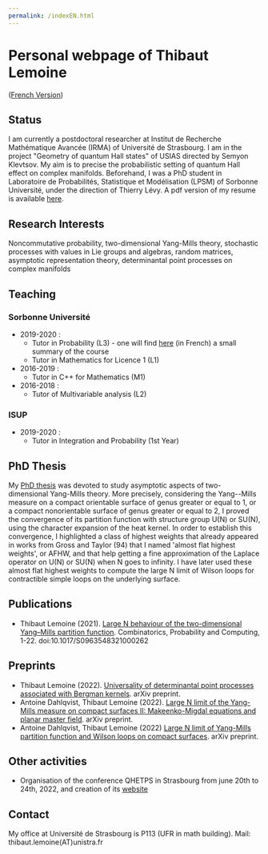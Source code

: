 ```yaml
---
permalink: /indexEN.html
---
```


# Personal webpage of Thibaut Lemoine

([French Version](https://thibaut-lemoine.github.io/index.html))

## Status

I am currently a postdoctoral researcher at Institut de Recherche Mathématique Avancée (IRMA) of Université de Strasbourg. I am in the project "Geometry of quantum Hall states" of USIAS directed by Semyon Klevtsov. My aim is to precise the probabilistic setting of quantum Hall effect on complex manifolds. Beforehand, I was a PhD student in Laboratoire de Probabilités, Statistique et Modélisation (LPSM) of Sorbonne Université, under the direction of Thierry Lévy. A pdf version of my resume is available [here](/CV_EN.pdf).

## Research Interests

Noncommutative probability, two-dimensional Yang-Mills theory, stochastic processes with values in Lie groups and algebras, random matrices, asymptotic representation theory, determinantal point processes on complex manifolds

## Teaching

### Sorbonne Université

- 2019-2020 :
  - Tutor in Probability (L3) - one will find [here](/Synthese_Cours_290.pdf) (in French) a small summary of the course
  - Tutor in Mathematics for Licence 1 (L1)
- 2016-2019 :
  - Tutor in C++ for Mathematics (M1)
- 2016-2018 :
  - Tutor of Multivariable analysis (L2)

### ISUP

- 2019-2020 :
  - Tutor in Integration and Probability (1st Year)

## PhD Thesis

My [PhD thesis](https://tel.archives-ouvertes.fr/tel-03096870v1) was devoted to study asymptotic aspects of two-dimensional Yang-Mills theory. More precisely, considering the Yang--Mills measure on a compact orientable surface of genus greater or equal to 1, or a compact nonorientable surface of genus greater or equal to 2, I proved the convergence of its partition function with structure group U(N) or SU(N), using the character expansion of the heat kernel. In order to establish this convergence, I highlighted a class of highest weights that already appeared in works from Gross and Taylor (94) that I named 'almost flat highest weights', or AFHW, and that help getting a fine approximation of the Laplace operator on U(N) or SU(N) when N goes to infinity. I have later used these almost flat highest weights to compute the large N limit of Wilson loops for contractible simple loops on the underlying surface.

## Publications

- Thibaut Lemoine (2021). [Large N behaviour of the two-dimensional Yang–Mills partition function](https://www.cambridge.org/core/journals/combinatorics-probability-and-computing/article/abs/large-n-behaviour-of-the-twodimensional-yangmills-partition-function/68E2F00A42AF7D162D81879A8E80B664). Combinatorics, Probability and Computing, 1-22. doi:10.1017/S0963548321000262

## Preprints

- Thibaut Lemoine (2022). [Universality of determinantal point processes associated with Bergman kernels](https://arxiv.org/abs/2211.06955). arXiv preprint.
- Antoine Dahlqvist, Thibaut Lemoine (2022). [Large N limit of the Yang-Mills measure on compact surfaces II: Makeenko-Migdal equations and planar master field](https://arxiv.org/abs/2201.05886). arXiv preprint.
- Antoine Dahlqvist, Thibaut Lemoine (2022) [Large N limit of Yang-Mills partition function and Wilson loops on compact surfaces](https://arxiv.org/abs/2201.05882). arXiv preprint.

## Other activities

- Organisation of the conference QHETPS in Strasbourg from june 20th to 24th, 2022, and creation of its [website](https://irma.math.unistra.fr/QHETPS/index.html)

## Contact

My office at Université de Strasbourg is P113 (UFR in math building). Mail: thibaut.lemoine(AT)unistra.fr
